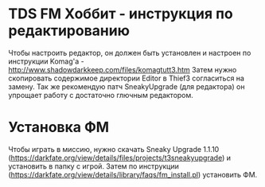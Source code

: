TDS FM Хоббит - инструкция по редактированию
============================================

Чтобы настроить редактор, он должен быть установлен и настроен по инструкции
Komag'a - http://www.shadowdarkkeep.com/files/komagtutt3.htm
Затем нужно скопировать содержимое директории Editor в Thief3
согласиться на замену.
Так же рекомендую патч SneakyUpgrade (для редактора) он упрощает работу
с достаточно глючным редактором.

Установка ФМ
============
Чтобы играть в миссию, нужно скачать Sneaky Upgrade 1.1.10 (https://darkfate.org/view/details/files/projects/t3sneakyupgrade) и установить в папку с игрой. Затем по инструкции (https://darkfate.org/view/details/library/faqs/fm_install.pl) установить ФМ.
